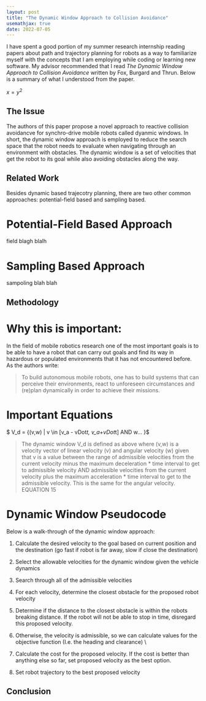 ```yaml
---
layout: post
title: "The Dynamic Window Approach to Collision Avoidance"
usemathjax: true
date: 2022-07-05
--- 
```


<script type="text/javascript"
  src="https://cdnjs.cloudflare.com/ajax/libs/mathjax/2.7.0/MathJax.js?config=TeX-AMS_CHTML">
</script>
<script type="text/x-mathjax-config">
  MathJax.Hub.Config({
    tex2jax: {
      inlineMath: [['$','$'], ['\\(','\\)']],
      processEscapes: true},
      jax: ["input/TeX","input/MathML","input/AsciiMath","output/CommonHTML"],
      extensions: ["tex2jax.js","mml2jax.js","asciimath2jax.js","MathMenu.js","MathZoom.js","AssistiveMML.js", "[Contrib]/a11y/accessibility-menu.js"],
      TeX: {
      extensions: ["AMSmath.js","AMSsymbols.js","noErrors.js","noUndefined.js"],
      equationNumbers: {
      autoNumber: "AMS"
      }
    }
  });
</script>

I have spent a good portion of my summer research internship reading papers about path and trajectory planning for robots as a 
way to familiarize myself with the concepts that I am employing while coding or learning new software. 
My advisor recommended that I read *The Dynamic Window Approach to Collision Avoidance* written by Fox, Burgard and Thrun. 
Below is a summary of what I understood from the paper.

$x = y^2$

## The Issue  
The authors of this paper propose a novel approach to reactive collision avoidancve for synchro-drive mobile robots called dyanmic windows. In short, the dynamic window approach is employed to 
reduce the search space that the robot needs to evaluate when navigating through an environment with obstacles. The dynamic window is a set of velocities that get the robot to its goal while also avoiding obstacles along the way. 

## Related Work 
Besides dynamic based trajecotry planning, there are two other common approaches: potential-field based and sampling based. 

# Potential-Field Based Approach 
field blagh blalh 

# Sampling Based Approach 
sampoling blah blah 

## Methodology 

# Why this is important:

In the field of mobile robotics research one of the most important goals is to be able to have a robot that can carry out goals and find its way in hazardous or populated environments that it has not encountered before. As the authors write:

> To build autonomous mobile robots, one has to build systems that can perceive their environments, react to unforeseen circumstances and (re)plan dynamically in order to achieve their missions.

# Important Equations 
$ V_d = {(v,w) | v \in \[v_a - vDot*t, v_a+vDot*t\] AND w… }$



> The dynamic window V_d is defined as above where (v,w) is a velocity vector of linear velocity (v) and angular velocity (w) given that v is a value between the range of admissible velocities from the current velocity minus the maximum deceleration * time interval to get to admissible velocity AND admissible velocities from the current velocity plus the maximum acceleration * time interval to get to the admissible velocity. This is the same for the angular velocity. EQUATION 15 



# Dynamic Window Pseudocode 

Below is a walk-through of the dynamic window approach: 
1. Calculate the desired velocity to the goal based on current position and the destination (go fast if robot is far away, slow if close the destination)

2. Select the allowable velocities for the dynamic window given the vehicle dynamics

3. Search through all of the admissible velocities 
4. For each velocity, determine the closest obstacle for the proposed robot velocity 
5. Determine if the distance to the closest obstacle is within the robots breaking distance. If the robot will not be able to stop in time, disregard this proposed velocity. 
6. Otherwise, the velocity is admissible, so we can calculate values for the objective function (I.e. the heading and clearance) \
7. Calculate the cost for the proposed velocity. If the cost is better than anything else so far, set proposed velocity as the best option. 
8. Set robot trajectory to the best proposed velocity 







## Conclusion 
